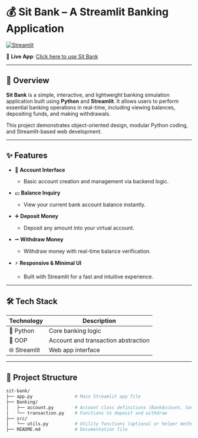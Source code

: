 # 💰 Sit Bank – A Streamlit Banking Application

[![Streamlit](https://img.shields.io/badge/Made%20with-Streamlit-orange?logo=streamlit)](https://streamlit.io)

🔗 **Live App**: [Click here to use Sit Bank](https://sitbank-bzccl43xtbzkwop9m3tv5e.streamlit.app/)

---

## 📌 Overview

**Sit Bank** is a simple, interactive, and lightweight banking simulation application built using **Python** and **Streamlit**. It allows users to perform essential banking operations in real-time, including viewing balances, depositing funds, and making withdrawals.

This project demonstrates object-oriented design, modular Python coding, and Streamlit-based web development.

---

## ✨ Features

- 👤 **Account Interface**
  - Basic account creation and management via backend logic.
  
- 💵 **Balance Inquiry**
  - View your current bank account balance instantly.

- ➕ **Deposit Money**
  - Deposit any amount into your virtual account.

- ➖ **Withdraw Money**
  - Withdraw money with real-time balance verification.

- ⚡ **Responsive & Minimal UI**
  - Built with Streamlit for a fast and intuitive experience.

---

## 🛠 Tech Stack

| Technology | Description |
|------------|-------------|
| 🐍 Python | Core banking logic |
| 🧱 OOP | Account and transaction abstraction |
| 🌐 Streamlit | Web app interface |

---

## 📂 Project Structure

```bash
sit-bank/
├── app.py                # Main Streamlit app file
├── Banking/
│   ├── account.py        # Account class definitions (BankAccount, SavingsAccount, etc.)
│   └── transaction.py    # Functions to deposit and withdraw
├── src/
│   └── utils.py          # Utility functions (optional or helper methods)
├── README.md             # Documentation file
